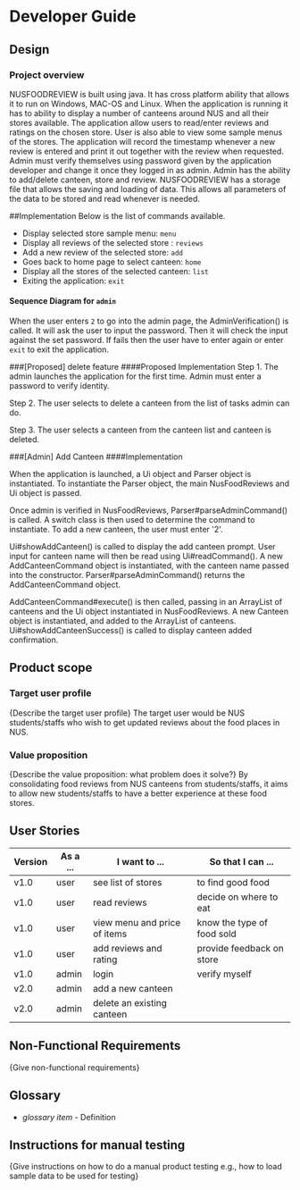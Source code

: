 # Developer Guide

## Design 

### Project overview

NUSFOODREVIEW is built using java. It has cross platform ability that allows it to run on Windows, MAC-OS and Linux. 
When the application is running it has to ability to display a number of canteens around NUS and all their stores available.
The application allow users to read/enter reviews and ratings on the chosen store. User is also able to view some sample 
menus of the stores. The application will record the timestamp whenever a new review is entered and print it out together 
with the review when requested. Admin must verify themselves using password given by the application developer and change 
it once they logged in as admin. Admin has the ability to add/delete canteen, store and review. NUSFOODREVIEW has a storage file
that allows the saving and loading of data. This allows all parameters of the data to be stored and read whenever is needed.

##Implementation
Below is the list of commands available.

* Display selected store sample menu: `menu`
* Display all reviews of the selected store : `reviews`
* Add a new review of the selected store: `add`
* Goes back to home page to select canteen: `home`
* Display all the stores of the selected canteen: `list`
* Exiting the application: `exit`

#### Sequence Diagram for `admin`
When the user enters `2` to go into the admin page, the AdminVerification() is called. It will ask the user to input 
the password. Then it will check the input against the set password. If fails then the user have to enter again or enter
`exit` to exit the application.

###[Proposed] delete feature 
####Proposed Implementation
Step 1. The admin launches the application for the first time. Admin must enter a password to verify identity.

Step 2. The user selects to delete a canteen from the list of tasks admin can do.

Step 3. The user selects a canteen from the canteen list and canteen is deleted.

###[Admin] Add Canteen
####Implementation

When the application is launched, a Ui object and Parser object is instantiated.
To instantiate the Parser object, the main NusFoodReviews and Ui object is passed.

Once admin is verified in NusFoodReviews, Parser#parseAdminCommand() is called.
A switch class is then used to determine the command to instantiate. 
To add a new canteen, the user must enter '2'. 

Ui#showAddCanteen() is called to display the add canteen prompt.
User input for canteen name will then be read using Ui#readCommand().
A new AddCanteenCommand object is instantiated, with the canteen name passed into the constructor.
Parser#parseAdminCommand() returns the AddCanteenCommand object.

AddCanteenCommand#execute() is then called, passing in 
an ArrayList of canteens and the Ui object instantiated in NusFoodReviews.
A new Canteen object is instantiated, and added to the ArrayList of canteens.
Ui#showAddCanteenSuccess() is called to display canteen added confirmation.


## Product scope
### Target user profile

{Describe the target user profile}
The target user would be NUS students/staffs who wish 
to get updated reviews about the food places in NUS.

### Value proposition

{Describe the value proposition: what problem does it solve?}
By consolidating food reviews from NUS canteens from students/staffs, 
it aims to allow new students/staffs to have a better experience at these food stores.

## User Stories

|Version| As a ... | I want to ... | So that I can ...|
|--------|----------|---------------|------------------|
|v1.0|user|see list of stores|to find good food|
|v1.0|user|read reviews|decide on where to eat|
|v1.0|user|view menu and price of items|know the type of food sold|
|v1.0|user|add reviews and rating|provide feedback on store|
|v1.0|admin|login|verify myself|
|v2.0|admin|add a new canteen
|v2.0|admin|delete an existing canteen




## Non-Functional Requirements

{Give non-functional requirements}

## Glossary

* *glossary item* - Definition

## Instructions for manual testing

{Give instructions on how to do a manual product testing e.g., how to load sample data to be used for testing}
